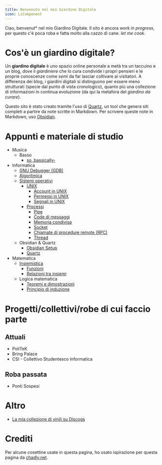 ```yaml
---
title: Benvenuto nel mio Giardino Digitale
icon: LiComponent
---
```

Ciao, benvenut* nel mio Giardino Digitale.
Il sito è ancora _work in progress_, per questo c'è poca roba e fatta molto alla cazzo di cane. _let me cook_.

# Cos'è un giardino digitale?

Un **giardino digitale** è uno spazio online personale a metà tra un taccuino e un blog, dove il _giardiniere_ che lo cura condivide i propri pensieri e le proprie conoscenze come _semi_ da far lasciar coltivare ai visitatori. A differenza dei blog, i giardini digitali si distinguono per essere meno strutturati (specie dal punto di vista cronologico), quanto più una collezione di informazioni in continua evoluzione (da qui la metafora del _giardino da curare_).

Questo sito è stato creato tramite l'uso di [Quartz](Quartz.md), un tool che genera siti completi a partire da note scritte in Markdown. Per scrivere queste note in Markdown, uso [Obsidian](https://obsidian.md/).

# Appunti e materiale di studio

- Musica
	- Basso
		- [so, bassically-](so,%20bassically-.md)
- Informatica
	- [GNU Debugger (GDB)](GNU%20Debugger%20(GDB).md)
	- [Algoritmica](Algoritmica.md)
	- [Sistemi operativi](Sistemi%20operativi.md)
		- [UNIX](UNIX.md)
			- [Account in UNIX](Account%20in%20UNIX.md)
			- [Permessi in UNIX](Permessi%20in%20UNIX.md)
			- [Segnali in UNIX](Segnali%20in%20UNIX.md)
		- [Processi](Processi.md)
			- [Pipe](Pipe.md)
			- [Code di messaggi](Code%20di%20messaggi.md)
			- [Memoria condivisa](Memoria%20condivisa.md)
			- [Socket](Socket.md)
			- [Chiamate di procedure remote (RPC)](Chiamate%20di%20procedure%20remote%20(RPC).md)
			- [Thread](Thread.md)
	- Obsidian & Quartz
		- [Obsidian Setup](Obsidian%20Setup.md)
		- [Quartz](Quartz.md)
- Matematica
	- [Insiemistica](Insiemistica.md)
		- [Funzioni](Funzioni.md)
		- [Relazioni tra insiemi](Relazioni%20tra%20insiemi.md)
	- Logica matematica
		- [Teoremi e dimostrazioni](Teoremi%20e%20dimostrazioni.md)
		- [Principio di induzione](Principio%20di%20induzione.md)

# Progetti/collettivi/robe di cui faccio parte

## Attuali

- PoliTeK
- Bring Palace
- CSI - Collettivo Studentesco Informatica

## Roba passata

- Ponti Sospesi

# Altro

- [La mia collezione di vinili su Discogs](https://www.discogs.com/user/Rexus752/collection)

# Crediti

Per alcune cosettine usate in questa pagina, ho usato ispirazione per questa pagina da [chadly.net](https://www.chadly.net/).